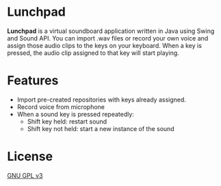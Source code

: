 # Lunchpad
<b>Lunchpad</b> is a virtual soundboard application written in Java using Swing and Sound API. You can import .wav files or record your own voice and assign those audio clips to the keys on your keyboard. When a key is pressed, the audio clip assigned to that key will start playing.

# Features
- Import pre-created repositories with keys already assigned.
- Record voice from microphone
- When a sound key is pressed repeatedly:
  - Shift key held: restart sound
  - Shift key not held: start a new instance of the sound

# License

[GNU GPL v3](https://github.com/abes400/Lunchpad/blob/main/LICENSE)
